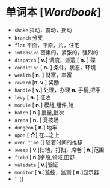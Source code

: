 # 单词本 [*Wordbook*]

* `shake`       抖动，震动，摇动
* `branch`      分支
* `flat`        平面，平原，片，住宅
* `intensive`   密集的，紧张的，强烈的
* `dispatch`    [ **v.**] 调度，派遣  [ **n.** ] 碟
* `condition`   [ **n.** ] 条件，状态，环境
* `wealth`      [ **n.** ] 财富，丰富
* `reward`      [**n. v.**] 奖励
* `handle`      [ **v.**] 处理，办理 **n.** 手柄,把手
* `levy`        [ **n.** ] 征收
* `module`      [ **n.**] 模组,组件,舱
* `batch`       [ **n.**] 批量,批次
* `arena`       [ **n.** ] 竞技场
* `dungeon`     [ **n.**] 地牢
* `upon`        [ **介**] 在...之上
* `over time`   [] 随着时间的推移
* `sweep`       [ **v.**]扫地，打扫，席卷 [ **n.**]范围
* `field`       [ **n.**]字段,领域,田野
* `validate`    [ **v.**]验证
* `monitor`     [ **v.**]监控，监测 [ **n.**]显示器
* ``            []